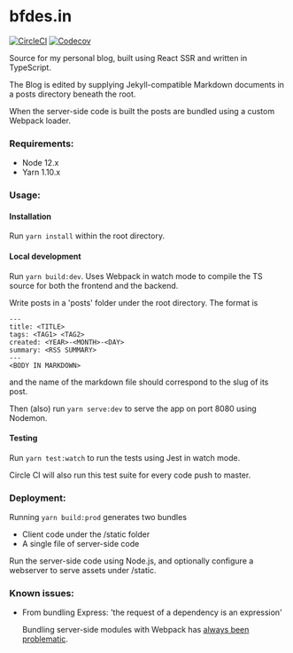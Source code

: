 # bfdes.in

[![CircleCI](https://circleci.com/gh/bfdes/bfdes.in.svg?style=svg)](https://circleci.com/gh/bfdes/bfdes.in)
[![Codecov](https://codecov.io/gh/bfdes/bfdes.in/branch/master/graph/badge.svg)](https://codecov.io/gh/bfdes/bfdes.in)

Source for my personal blog, built using React SSR and written in TypeScript.

The Blog is edited by supplying Jekyll-compatible Markdown documents in a posts directory beneath the root.

When the server-side code is built the posts are bundled using a custom Webpack loader.

### Requirements:

* Node 12.x
* Yarn 1.10.x

### Usage:

#### Installation

Run `yarn install` within the root directory.

#### Local development

Run `yarn build:dev`. Uses Webpack in watch mode to compile the TS source for both the frontend and the backend.

Write posts in a 'posts' folder under the root directory. The format is

```
---
title: <TITLE>
tags: <TAG1> <TAG2>
created: <YEAR>-<MONTH>-<DAY>
summary: <RSS SUMMARY>
---
<BODY IN MARKDOWN>
```
and the name of the markdown file should correspond to the slug of its post.

Then (also) run `yarn serve:dev` to serve the app on port 8080 using Nodemon.

#### Testing

Run `yarn test:watch` to run the tests using Jest in watch mode.

Circle CI will also run this test suite for every code push to master.

### Deployment:

Running `yarn build:prod` generates two bundles
* Client code under the /static folder
* A single file of server-side code

Run the server-side code using Node.js, and optionally configure a webserver to serve assets under /static.

### Known issues:

* From bundling Express: 'the request of a dependency is an expression'

  Bundling server-side modules with Webpack has [always been problematic](https://github.com/expressjs/express/issues/2832).
